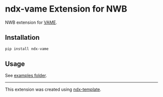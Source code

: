 # ndx-vame Extension for NWB

NWB extension for [VAME](https://github.com/EthoML/VAME).

## Installation

```bash
pip install ndx-vame
```

## Usage

See [examples folder](https://github.com/catalystneuro/ndx-vame/tree/main/examples).

---
This extension was created using [ndx-template](https://github.com/nwb-extensions/ndx-template).
